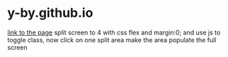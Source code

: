 # y-by.github.io
[link to the page](https://y-by.github.io)
split screen to 4 with css flex and margin:0; 
and use js to toggle class, 
now click on one split area 
make the area populate the full screen
